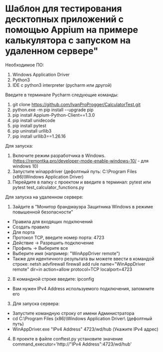 # Шаблон для тестирования десктопных приложений с помощью Appium на примере калькулятора с запуском на удаленном сервере"

Необходимое ПО:
1. Windows Application Driver
2. Python3
3. IDE c python3 interpreter (pycharm или другой)

Введите в терминале Pycharm следующие команды:
1. git clone https://github.com/IvanProProgger/CalculatorTest.git
2. python.exe -m pip install --upgrade pip
3. pip install Appium-Python-Client==1.3.0
4. pip install unidecode
5. pip install pytest
6. pip uninstall urllib3
7. pip install urllib3==1.26.16

Для запуска:
1. Включите режим разработчика в Windows. (https://remontka.pro/developer-mode-enable-windows-10/ - для windows 10)
2. Запустите winappdriver (дефолтный путь: C:\Program Files (x86)\Windows Application Driver)
3. Перейдите в папку с проектом и введите в терминал: pytest или pytest test_calculator_functions.py 

Для запуска на удаленном сервере:
1. Зайдите в "Монитор брандмауэра Защитника Windows в режиме повышенной безопасности"
- Правила для входящих подключений
- Создать правило
- Для порта
- Протокол TCP, введите номер порта: 4723
- Действие -> Разрешить подключение
- Профиль -> Выберите все
- Выберите имя (например: "WinAppDriver remote")
- Также для идентичного результата вы можете ввести в командой строке:
netsh advfirewall firewall add rule name="WinAppDriver remote" dir=in action=allow protocol=TCP localport=4723
2. В командной строке введите: ipconfig
- Вам нужен IPv4 Address используемого подключения, запомните его
3. Для запуска сервера:
- Запустите командную строку от имени Администратора
- cd C:\Program Files (x86)\Windows Application Driver\ (дефолтный путь)
- WinAppDriver.exe "IPv4 Address" 4723/wd/hub (Укажите IPv4 адрес)
4. В проекте в файле conftest.py установите значение command_executor='http://"IPv4 Address":4723/wd/hub'
